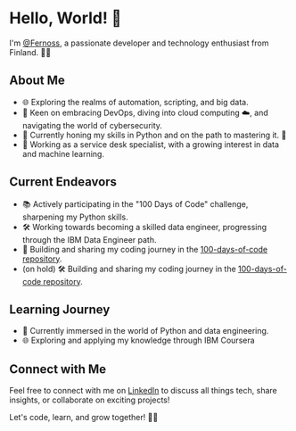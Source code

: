 # Hello, World! 👋

I'm [@Fernoss](https://www.linkedin.com/in/joonas-koskinen-416a50197/), a passionate developer and technology enthusiast from Finland. 👨‍💻

## About Me

- 🌐 Exploring the realms of automation, scripting, and big data.
- 🚀 Keen on embracing DevOps, diving into cloud computing ☁️, and navigating the world of cybersecurity.
- 🌱 Currently honing my skills in Python and on the path to mastering it. 🐍
- 💼 Working as a service desk specialist, with a growing interest in data and machine learning.

## Current Endeavors

- 📚 Actively participating in the "100 Days of Code" challenge, sharpening my Python skills.
- 🛠️ Working towards becoming a skilled data engineer, progressing through the IBM Data Engineer path.
- 🚧 Building and sharing my coding journey in the [100-days-of-code repository](https://github.com/Fernoss/python_course).
- (on hold) 🛠️ Building and sharing my coding journey in the [100-days-of-code repository](https://github.com/Fernoss/python_course).

## Learning Journey

- 📖 Currently immersed in the world of Python and data engineering.
- 🌐 Exploring and applying my knowledge through IBM Coursera

## Connect with Me

Feel free to connect with me on [LinkedIn](https://www.linkedin.com/in/joonas-koskinen-416a50197/) to discuss all things tech, share insights, or collaborate on exciting projects!

Let's code, learn, and grow together! 🚀🌟

  

<!---
Fernoss/Fernoss is a ✨ special ✨ repository because its `README.md` (this file) appears on your GitHub profile.
You can click the Preview link to take a look at your changes.
--->
